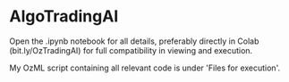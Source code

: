 # AlgoTradingAI
Open the .ipynb notebook for all details, preferably directly in Colab (bit.ly/OzTradingAI) for full compatibility in viewing and execution.

My OzML script containing all relevant code is under 'Files for execution'.
